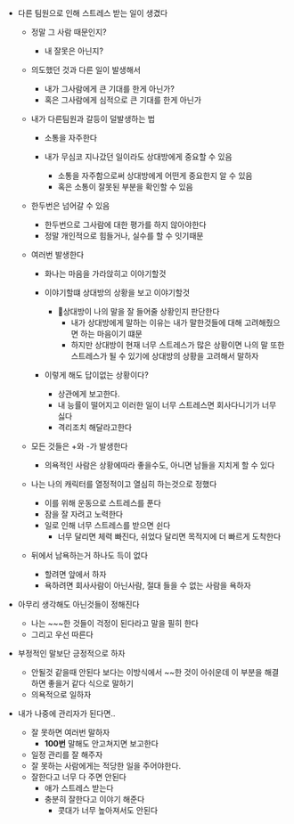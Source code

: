 - 다른 팀원으로 인해 스트레스 받는 일이 생겼다
	- 정말 그 사람 때문인지?
		- 내 잘못은 아닌지?
	- 의도했던 것과 다른 일이 발생해서
		- 내가 그사람에게 큰 기대를 한게 아닌가?
		- 혹은 그사람에게 심적으로 큰 기대를 한게 아닌가
	- 내가 다른팀원과 갈등이 덜발생하는 법
		- 소통을 자주한다

		- 내가 무심코 지나갔던 일이라도 상대방에게 중요할 수 있음
			- 소통을 자주함으로써 상대방에게 어떤게 중요한지 알 수 있음
			- 혹은 소통이 잘못된 부분을 확인할 수 있음
	
	 - 한두번은 넘어갈 수 있음
		- 한두번으로 그사람에 대한 평가를 하지 않아야한다
		- 정말 개인적으로 힘들거나, 실수를 할 수 잇기때문

	 - 여러번 발생한다
		- 화나는 마음을 가라앉히고 이야기할것
		- 이야기할떄 상대방의 상황을 보고 이야기할것
			- 상대방이 나의 말을 잘 들어줄 상황인지 판단한다
				- 내가 상대방에게 말하는 이유는 내가 말한것들에 대해 고려해줬으면 하는 마음이기 떄문
				- 하지만 상대방이 현재 너무 스트레스가 많은 상황이면 나의 말 또한 스트레스가 될 수 있기에 상대방의 상황을 고려해서 말하자

		- 이렇게 해도 답이없는 상황이다?
			- 상관에게 보고한다.
			- 내 능률이 떨어지고 이러한 일이 너무 스트레스면 회사다니기가 너무 싫다
			- 격리조치 해달라고한다

	- 모든 것들은 +와 -가 발생한다
		- 의욕적인 사람은 상황에따라 좋을수도, 아니면 남들을 지치게 할 수 있다

	- 나는 나의 캐릭터를 열정적이고 열심히 하는것으로 정했다
		- 이를 위해 운동으로 스트레스를 푼다
		- 잠을 잘 자려고 노력한다
		- 일로 인해 너무 스트레스를 받으면 쉰다
			- 너무 달리면 체력 빠진다, 쉬었다 달리면 목적지에 더 빠르게 도착한다

	- 뒤에서 남욕하는거 하나도 득이 없다
		- 할려면 앞에서 하자
		- 욕하려면 회사사람이 아닌사람, 절대 들을 수 없는 사람을 욕하자


- 아무리 생각해도 아닌것들이 정해진다
	- 나는 \~\~\~한 것들이 걱정이 된다라고 말을 필히 한다
	- 그리고 우선 따른다

- 부정적인 말보단 긍정적으로 하자
	- 안될것 같을때 안된다 보다는 이방식에서 \~\~한 것이 아쉬운데 이 부분을 해결하면 좋을거 같다 식으로 말하기
	- 의욕적으로 일하자

- 내가 나중에 관리자가 된다면..
	- 잘 못하면 여러번 말하자
		- **100번** 말해도 안고쳐지면 보고한다
	- 일정 관리를 잘 해주자
	- 잘 못하는 사람에게는 적당한 일을 주어야한다.
	- 잘한다고 너무 다 주면 안된다
		- 애가 스트레스 받는다
		- 충분히 잘한다고 이야기 해준다
			- 콧대가 너무 높아져서도 안된다